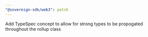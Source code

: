 ```yaml
---
"@sovereign-sdk/web3": patch
---
```


Add TypeSpec concept to allow for strong types to be propogated throughout the rollup class
